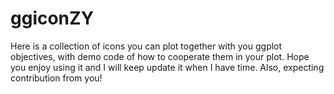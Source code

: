 # ggiconZY
Here is a collection of icons you can plot together with you ggplot objectives, with demo code of how to cooperate them in your plot. Hope you enjoy using it and I will keep update it when I have time. Also, expecting contribution from you!
